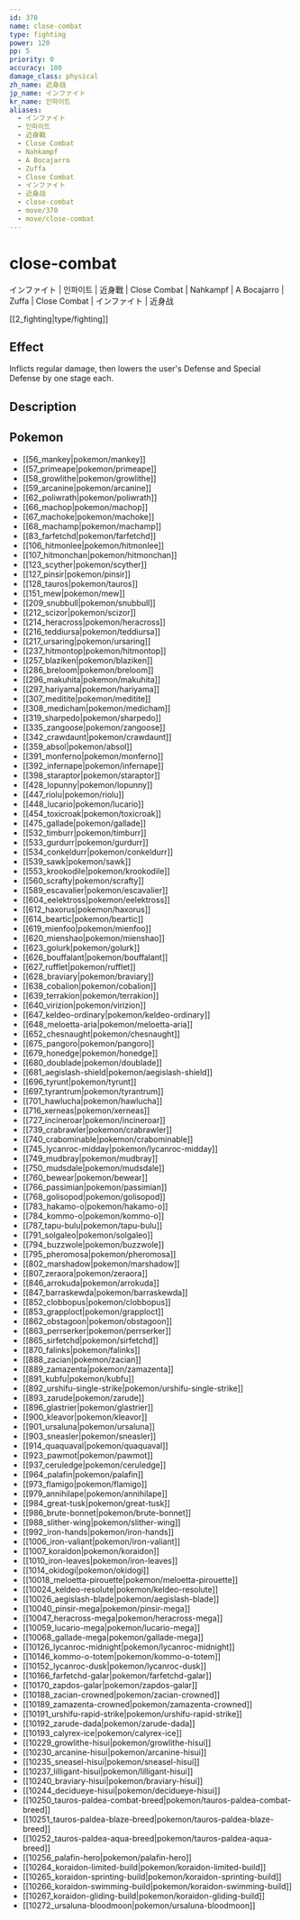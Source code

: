 ```yaml
---
id: 370
name: close-combat
type: fighting
power: 120
pp: 5
priority: 0
accuracy: 100
damage_class: physical
zh_name: 近身战
jp_name: インファイト
kr_name: 인파이트
aliases:
  - インファイト
  - 인파이트
  - 近身戰
  - Close Combat
  - Nahkampf
  - A Bocajarro
  - Zuffa
  - Close Combat
  - インファイト
  - 近身战
  - close-combat
  - move/370
  - move/close-combat
---
```

# close-combat
    
インファイト | 인파이트 | 近身戰 | Close Combat | Nahkampf | A Bocajarro | Zuffa | Close Combat | インファイト | 近身战

[[2_fighting|type/fighting]]

## Effect

Inflicts regular damage, then lowers the user's Defense and Special Defense by one stage each.

## Description



## Pokemon

- [[56_mankey|pokemon/mankey]]
- [[57_primeape|pokemon/primeape]]
- [[58_growlithe|pokemon/growlithe]]
- [[59_arcanine|pokemon/arcanine]]
- [[62_poliwrath|pokemon/poliwrath]]
- [[66_machop|pokemon/machop]]
- [[67_machoke|pokemon/machoke]]
- [[68_machamp|pokemon/machamp]]
- [[83_farfetchd|pokemon/farfetchd]]
- [[106_hitmonlee|pokemon/hitmonlee]]
- [[107_hitmonchan|pokemon/hitmonchan]]
- [[123_scyther|pokemon/scyther]]
- [[127_pinsir|pokemon/pinsir]]
- [[128_tauros|pokemon/tauros]]
- [[151_mew|pokemon/mew]]
- [[209_snubbull|pokemon/snubbull]]
- [[212_scizor|pokemon/scizor]]
- [[214_heracross|pokemon/heracross]]
- [[216_teddiursa|pokemon/teddiursa]]
- [[217_ursaring|pokemon/ursaring]]
- [[237_hitmontop|pokemon/hitmontop]]
- [[257_blaziken|pokemon/blaziken]]
- [[286_breloom|pokemon/breloom]]
- [[296_makuhita|pokemon/makuhita]]
- [[297_hariyama|pokemon/hariyama]]
- [[307_meditite|pokemon/meditite]]
- [[308_medicham|pokemon/medicham]]
- [[319_sharpedo|pokemon/sharpedo]]
- [[335_zangoose|pokemon/zangoose]]
- [[342_crawdaunt|pokemon/crawdaunt]]
- [[359_absol|pokemon/absol]]
- [[391_monferno|pokemon/monferno]]
- [[392_infernape|pokemon/infernape]]
- [[398_staraptor|pokemon/staraptor]]
- [[428_lopunny|pokemon/lopunny]]
- [[447_riolu|pokemon/riolu]]
- [[448_lucario|pokemon/lucario]]
- [[454_toxicroak|pokemon/toxicroak]]
- [[475_gallade|pokemon/gallade]]
- [[532_timburr|pokemon/timburr]]
- [[533_gurdurr|pokemon/gurdurr]]
- [[534_conkeldurr|pokemon/conkeldurr]]
- [[539_sawk|pokemon/sawk]]
- [[553_krookodile|pokemon/krookodile]]
- [[560_scrafty|pokemon/scrafty]]
- [[589_escavalier|pokemon/escavalier]]
- [[604_eelektross|pokemon/eelektross]]
- [[612_haxorus|pokemon/haxorus]]
- [[614_beartic|pokemon/beartic]]
- [[619_mienfoo|pokemon/mienfoo]]
- [[620_mienshao|pokemon/mienshao]]
- [[623_golurk|pokemon/golurk]]
- [[626_bouffalant|pokemon/bouffalant]]
- [[627_rufflet|pokemon/rufflet]]
- [[628_braviary|pokemon/braviary]]
- [[638_cobalion|pokemon/cobalion]]
- [[639_terrakion|pokemon/terrakion]]
- [[640_virizion|pokemon/virizion]]
- [[647_keldeo-ordinary|pokemon/keldeo-ordinary]]
- [[648_meloetta-aria|pokemon/meloetta-aria]]
- [[652_chesnaught|pokemon/chesnaught]]
- [[675_pangoro|pokemon/pangoro]]
- [[679_honedge|pokemon/honedge]]
- [[680_doublade|pokemon/doublade]]
- [[681_aegislash-shield|pokemon/aegislash-shield]]
- [[696_tyrunt|pokemon/tyrunt]]
- [[697_tyrantrum|pokemon/tyrantrum]]
- [[701_hawlucha|pokemon/hawlucha]]
- [[716_xerneas|pokemon/xerneas]]
- [[727_incineroar|pokemon/incineroar]]
- [[739_crabrawler|pokemon/crabrawler]]
- [[740_crabominable|pokemon/crabominable]]
- [[745_lycanroc-midday|pokemon/lycanroc-midday]]
- [[749_mudbray|pokemon/mudbray]]
- [[750_mudsdale|pokemon/mudsdale]]
- [[760_bewear|pokemon/bewear]]
- [[766_passimian|pokemon/passimian]]
- [[768_golisopod|pokemon/golisopod]]
- [[783_hakamo-o|pokemon/hakamo-o]]
- [[784_kommo-o|pokemon/kommo-o]]
- [[787_tapu-bulu|pokemon/tapu-bulu]]
- [[791_solgaleo|pokemon/solgaleo]]
- [[794_buzzwole|pokemon/buzzwole]]
- [[795_pheromosa|pokemon/pheromosa]]
- [[802_marshadow|pokemon/marshadow]]
- [[807_zeraora|pokemon/zeraora]]
- [[846_arrokuda|pokemon/arrokuda]]
- [[847_barraskewda|pokemon/barraskewda]]
- [[852_clobbopus|pokemon/clobbopus]]
- [[853_grapploct|pokemon/grapploct]]
- [[862_obstagoon|pokemon/obstagoon]]
- [[863_perrserker|pokemon/perrserker]]
- [[865_sirfetchd|pokemon/sirfetchd]]
- [[870_falinks|pokemon/falinks]]
- [[888_zacian|pokemon/zacian]]
- [[889_zamazenta|pokemon/zamazenta]]
- [[891_kubfu|pokemon/kubfu]]
- [[892_urshifu-single-strike|pokemon/urshifu-single-strike]]
- [[893_zarude|pokemon/zarude]]
- [[896_glastrier|pokemon/glastrier]]
- [[900_kleavor|pokemon/kleavor]]
- [[901_ursaluna|pokemon/ursaluna]]
- [[903_sneasler|pokemon/sneasler]]
- [[914_quaquaval|pokemon/quaquaval]]
- [[923_pawmot|pokemon/pawmot]]
- [[937_ceruledge|pokemon/ceruledge]]
- [[964_palafin|pokemon/palafin]]
- [[973_flamigo|pokemon/flamigo]]
- [[979_annihilape|pokemon/annihilape]]
- [[984_great-tusk|pokemon/great-tusk]]
- [[986_brute-bonnet|pokemon/brute-bonnet]]
- [[988_slither-wing|pokemon/slither-wing]]
- [[992_iron-hands|pokemon/iron-hands]]
- [[1006_iron-valiant|pokemon/iron-valiant]]
- [[1007_koraidon|pokemon/koraidon]]
- [[1010_iron-leaves|pokemon/iron-leaves]]
- [[1014_okidogi|pokemon/okidogi]]
- [[10018_meloetta-pirouette|pokemon/meloetta-pirouette]]
- [[10024_keldeo-resolute|pokemon/keldeo-resolute]]
- [[10026_aegislash-blade|pokemon/aegislash-blade]]
- [[10040_pinsir-mega|pokemon/pinsir-mega]]
- [[10047_heracross-mega|pokemon/heracross-mega]]
- [[10059_lucario-mega|pokemon/lucario-mega]]
- [[10068_gallade-mega|pokemon/gallade-mega]]
- [[10126_lycanroc-midnight|pokemon/lycanroc-midnight]]
- [[10146_kommo-o-totem|pokemon/kommo-o-totem]]
- [[10152_lycanroc-dusk|pokemon/lycanroc-dusk]]
- [[10166_farfetchd-galar|pokemon/farfetchd-galar]]
- [[10170_zapdos-galar|pokemon/zapdos-galar]]
- [[10188_zacian-crowned|pokemon/zacian-crowned]]
- [[10189_zamazenta-crowned|pokemon/zamazenta-crowned]]
- [[10191_urshifu-rapid-strike|pokemon/urshifu-rapid-strike]]
- [[10192_zarude-dada|pokemon/zarude-dada]]
- [[10193_calyrex-ice|pokemon/calyrex-ice]]
- [[10229_growlithe-hisui|pokemon/growlithe-hisui]]
- [[10230_arcanine-hisui|pokemon/arcanine-hisui]]
- [[10235_sneasel-hisui|pokemon/sneasel-hisui]]
- [[10237_lilligant-hisui|pokemon/lilligant-hisui]]
- [[10240_braviary-hisui|pokemon/braviary-hisui]]
- [[10244_decidueye-hisui|pokemon/decidueye-hisui]]
- [[10250_tauros-paldea-combat-breed|pokemon/tauros-paldea-combat-breed]]
- [[10251_tauros-paldea-blaze-breed|pokemon/tauros-paldea-blaze-breed]]
- [[10252_tauros-paldea-aqua-breed|pokemon/tauros-paldea-aqua-breed]]
- [[10256_palafin-hero|pokemon/palafin-hero]]
- [[10264_koraidon-limited-build|pokemon/koraidon-limited-build]]
- [[10265_koraidon-sprinting-build|pokemon/koraidon-sprinting-build]]
- [[10266_koraidon-swimming-build|pokemon/koraidon-swimming-build]]
- [[10267_koraidon-gliding-build|pokemon/koraidon-gliding-build]]
- [[10272_ursaluna-bloodmoon|pokemon/ursaluna-bloodmoon]]

